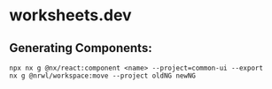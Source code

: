 # worksheets.dev

## Generating Components:
```
npx nx g @nx/react:component <name> --project=common-ui --export
nx g @nrwl/workspace:move --project oldNG newNG

```